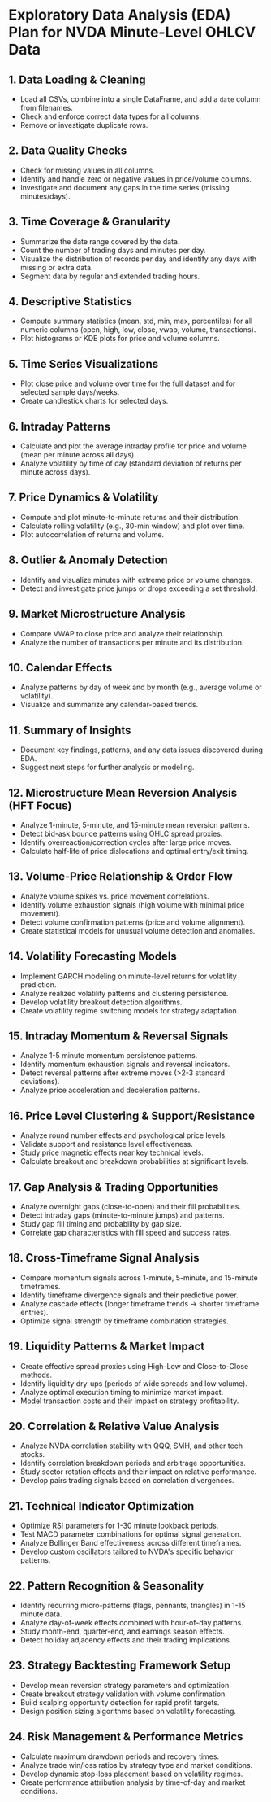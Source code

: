 # Exploratory Data Analysis (EDA) Plan for NVDA Minute-Level OHLCV Data

## 1. Data Loading & Cleaning
- Load all CSVs, combine into a single DataFrame, and add a `date` column from filenames.
- Check and enforce correct data types for all columns.
- Remove or investigate duplicate rows.

## 2. Data Quality Checks
- Check for missing values in all columns.
- Identify and handle zero or negative values in price/volume columns.
- Investigate and document any gaps in the time series (missing minutes/days).

## 3. Time Coverage & Granularity
- Summarize the date range covered by the data.
- Count the number of trading days and minutes per day.
- Visualize the distribution of records per day and identify any days with missing or extra data.
- Segment data by regular and extended trading hours.

## 4. Descriptive Statistics
- Compute summary statistics (mean, std, min, max, percentiles) for all numeric columns (open, high, low, close, vwap, volume, transactions).
- Plot histograms or KDE plots for price and volume columns.

## 5. Time Series Visualizations
- Plot close price and volume over time for the full dataset and for selected sample days/weeks.
- Create candlestick charts for selected days.

## 6. Intraday Patterns
- Calculate and plot the average intraday profile for price and volume (mean per minute across all days).
- Analyze volatility by time of day (standard deviation of returns per minute across days).

## 7. Price Dynamics & Volatility
- Compute and plot minute-to-minute returns and their distribution.
- Calculate rolling volatility (e.g., 30-min window) and plot over time.
- Plot autocorrelation of returns and volume.

## 8. Outlier & Anomaly Detection
- Identify and visualize minutes with extreme price or volume changes.
- Detect and investigate price jumps or drops exceeding a set threshold.

## 9. Market Microstructure Analysis
- Compare VWAP to close price and analyze their relationship.
- Analyze the number of transactions per minute and its distribution.

## 10. Calendar Effects
- Analyze patterns by day of week and by month (e.g., average volume or volatility).
- Visualize and summarize any calendar-based trends.

## 11. Summary of Insights
- Document key findings, patterns, and any data issues discovered during EDA.
- Suggest next steps for further analysis or modeling.

## 12. Microstructure Mean Reversion Analysis (HFT Focus)
- Analyze 1-minute, 5-minute, and 15-minute mean reversion patterns.
- Detect bid-ask bounce patterns using OHLC spread proxies.
- Identify overreaction/correction cycles after large price moves.
- Calculate half-life of price dislocations and optimal entry/exit timing.

## 13. Volume-Price Relationship & Order Flow
- Analyze volume spikes vs. price movement correlations.
- Identify volume exhaustion signals (high volume with minimal price movement).
- Detect volume confirmation patterns (price and volume alignment).
- Create statistical models for unusual volume detection and anomalies.

## 14. Volatility Forecasting Models
- Implement GARCH modeling on minute-level returns for volatility prediction.
- Analyze realized volatility patterns and clustering persistence.
- Develop volatility breakout detection algorithms.
- Create volatility regime switching models for strategy adaptation.

## 15. Intraday Momentum & Reversal Signals
- Analyze 1-5 minute momentum persistence patterns.
- Identify momentum exhaustion signals and reversal indicators.
- Detect reversal patterns after extreme moves (>2-3 standard deviations).
- Analyze price acceleration and deceleration patterns.

## 16. Price Level Clustering & Support/Resistance
- Analyze round number effects and psychological price levels.
- Validate support and resistance level effectiveness.
- Study price magnetic effects near key technical levels.
- Calculate breakout and breakdown probabilities at significant levels.

## 17. Gap Analysis & Trading Opportunities
- Analyze overnight gaps (close-to-open) and their fill probabilities.
- Detect intraday gaps (minute-to-minute jumps) and patterns.
- Study gap fill timing and probability by gap size.
- Correlate gap characteristics with fill speed and success rates.

## 18. Cross-Timeframe Signal Analysis
- Compare momentum signals across 1-minute, 5-minute, and 15-minute timeframes.
- Identify timeframe divergence signals and their predictive power.
- Analyze cascade effects (longer timeframe trends → shorter timeframe entries).
- Optimize signal strength by timeframe combination strategies.

## 19. Liquidity Patterns & Market Impact
- Create effective spread proxies using High-Low and Close-to-Close methods.
- Identify liquidity dry-ups (periods of wide spreads and low volume).
- Analyze optimal execution timing to minimize market impact.
- Model transaction costs and their impact on strategy profitability.

## 20. Correlation & Relative Value Analysis
- Analyze NVDA correlation stability with QQQ, SMH, and other tech stocks.
- Identify correlation breakdown periods and arbitrage opportunities.
- Study sector rotation effects and their impact on relative performance.
- Develop pairs trading signals based on correlation divergences.

## 21. Technical Indicator Optimization
- Optimize RSI parameters for 1-30 minute lookback periods.
- Test MACD parameter combinations for optimal signal generation.
- Analyze Bollinger Band effectiveness across different timeframes.
- Develop custom oscillators tailored to NVDA's specific behavior patterns.

## 22. Pattern Recognition & Seasonality
- Identify recurring micro-patterns (flags, pennants, triangles) in 1-15 minute data.
- Analyze day-of-week effects combined with hour-of-day patterns.
- Study month-end, quarter-end, and earnings season effects.
- Detect holiday adjacency effects and their trading implications.

## 23. Strategy Backtesting Framework Setup
- Develop mean reversion strategy parameters and optimization.
- Create breakout strategy validation with volume confirmation.
- Build scalping opportunity detection for rapid profit targets.
- Design position sizing algorithms based on volatility forecasting.

## 24. Risk Management & Performance Metrics
- Calculate maximum drawdown periods and recovery times.
- Analyze trade win/loss ratios by strategy type and market conditions.
- Develop dynamic stop-loss placement based on volatility regimes.
- Create performance attribution analysis by time-of-day and market conditions. 